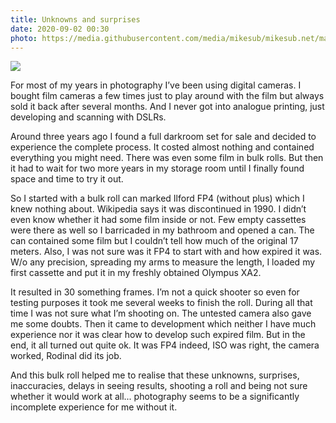 ```yaml
---
title: Unknowns and surprises
date: 2020-09-02 00:30
photo: https://media.githubusercontent.com/media/mikesub/mikesub.net/master/photos/self_grass.jpg
---
```


![](https://media.githubusercontent.com/media/mikesub/mikesub.net/master/photos/self_grass.jpg)

For most of my years in photography I’ve been using digital cameras. I bought film cameras a few times just to play around with the film but always sold it back after several months. And I never got into analogue printing, just developing and scanning with DSLRs.

Around three years ago I found a full darkroom set for sale and decided to experience the complete process. It costed almost nothing and contained everything you might need. There was even some film in bulk rolls. But then it had to wait for two more years in my storage room until I finally found space and time to try it out.

So I started with a bulk roll can marked Ilford FP4 (without plus) which I knew nothing about. Wikipedia says it was discontinued in 1990. I didn’t even know whether it had some film inside or not. Few empty cassettes were there as well so I barricaded in my bathroom and opened a can. The can contained some film but I couldn’t tell how much of the original 17 meters. Also, I was not sure was it FP4 to start with and how expired it was. W/o any precision, spreading my arms to measure the length, I loaded my first cassette and put it in my freshly obtained Olympus XA2.

It resulted in 30 something frames. I’m not a quick shooter so even for testing purposes it took me several weeks to finish the roll. During all that time I was not sure what I’m shooting on. The untested camera also gave me some doubts. Then it came to development which neither I have much experience nor it was clear how to develop such expired film. But in the end, it all turned out quite ok. It was FP4 indeed, ISO was right, the camera worked, Rodinal did its job.

And this bulk roll helped me to realise that these unknowns, surprises, inaccuracies, delays in seeing results, shooting a roll and being not sure whether it would work at all... photography seems to be a significantly incomplete experience for me without it.
